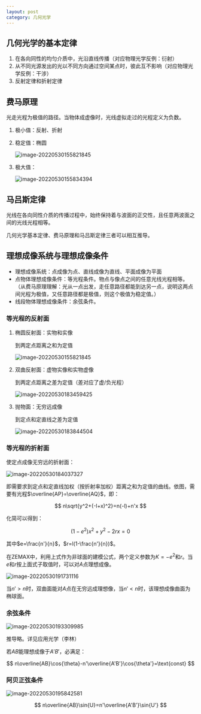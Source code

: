 ```yaml
---
layout: post
category: 几何光学
---
```


## 几何光学的基本定律

1. 在各向同性的均匀介质中，光沿直线传播（对应物理光学反例：衍射）
2. 从不同光源发出的光以不同方向通过空间某点时，彼此互不影响（对应物理光学反例：干涉）
3. 反射定律和折射定律

## 费马原理

光走光程为极值的路径。当物体成虚像时，光线虚拟走过的光程定义为负数。

1. 极小值：反射、折射

2. 稳定值：椭圆

   ![image-20220530155821845](../img/2022-05-31-几何光学的基本定律/image-20220530155821845.png)

3. 极大值：

   ![image-20220530155834394](../img/2022-05-31-几何光学的基本定律/image-20220530155834394.png)

## 马吕斯定律

光线在各向同性介质的传播过程中，始终保持着与波面的正交性，且任意两波面之间的光线光程相等。

几何光学基本定律、费马原理和马吕斯定律三者可以相互推导。

## 理想成像系统与理想成像条件

- 理想成像系统：点成像为点、直线成像为直线、平面成像为平面
- 点物体理想成像条件：等光程条件。物点与像点之间的任意光线光程相等。（从费马原理理解：光从一点出发，走任意路径都能到达另一点，说明这两点间光程为极值，又任意路径都是极值，则这个极值为稳定值。）
- 线段物体理想成像条件：余弦条件。

### 等光程的反射面

1. 椭圆反射面：实物和实像

   到两定点距离之和为定值

   ![image-20220530155821845](../img/2022-05-31-几何光学的基本定律/image-20220530155821845.png)

2. 双曲反射面：虚物实像和实物虚像

   到两定点距离之差为定值（差对应了虚/负光程）

   ![image-20220530183459425](../img/2022-05-31-几何光学的基本定律/image-20220530183459425.png)

3. 抛物面：无穷远成像

   到定点和定直线之差为定值

   ![image-20220530183844504](../img/2022-05-31-几何光学的基本定律/image-20220530183844504.png)

### 等光程的折射面

使定点成像无穷远的折射面：

![image-20220530184037327](../img/2022-05-31-几何光学的基本定律/image-20220530184037327.png)

即需要求到定点和定直线加权（按折射率加权）距离之和为定值的曲线。依图，需要有光程$\overline{AP}=\overline{AQ}$，即：


$$
n\sqrt{y^2+(-l+x)^2}=n(-l)+n'x
$$


化简可以得到：


$$
(1-e^2)x^2+y^2-2rx = 0
$$


其中$e=\frac{n'}{n}$，$r=l(1-\frac{n'}{n})$。

在ZEMAX中，利用上式作为非球面的建模公式，两个定义参数为$K=-e^2$和$r$。当$e$和$r$按上面式子取值时，可以对$A$点理想成像。

![image-20220530191731116](../img/2022-05-31-几何光学的基本定律/image-20220530191731116.png)

当$n'>n$时，双曲面能对$A$点在无穷远成理想像，当$n'<n$时，该理想成像曲面为椭球面。

### 余弦条件

![image-20220530193309985](../img/2022-05-31-几何光学的基本定律/image-20220530193309985.png)

推导略。详见应用光学（李林）

若$AB$能理想成像于$A'B'$，必满足：


$$
n\overline{AB}\cos{\theta}-n'\overline{A'B'}\cos{\theta'}=\text{const}
$$



### 阿贝正弦条件

![image-20220530195842581](../img/2022-05-31-几何光学的基本定律/image-20220530195842581.png)


$$
n\overline{AB}\sin{U}=n'\overline{A'B'}\sin{U'}
$$
